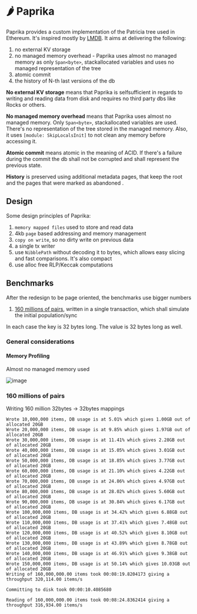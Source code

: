# :hot_pepper: Paprika

Paprika provides a custom implementation of the Patricia tree used in Ethereum. It's inspired mostly by [LMDB](https://github.com/LMDB/lmdb). It aims at delivering the following:

1. no external KV storage
1. no managed memory overhead - Paprika uses almost no managed memory as only `Span<byte>`, stackallocated variables and uses no managed representation of the tree
1. atomic commit
1. the history of N-th last versions of the db

**No external KV storage** means that Paprika is selfsufficient in regards to writing and reading data from disk and requires no third party dbs like Rocks or others.

**No managed memory overhead** means that Paprika uses almost no managed memory. Only `Span<byte>`, stackallocated variables are used. There's no representation of the tree stored in the managed memory. Also, it uses `[module: SkipLocalsInit]` to not clean any memory before accessing it.

**Atomic commit** means atomic in the meaning of ACID. If there's a failure during the commit the db shall not be corrupted and shall represent the previous state.

**History** is preserved using additional metadata pages, that keep the root and the pages that were marked as abandoned .

## Design

Some design principles of Paprika:

1. `memory mapped files` used to store and read data
1. 4kb `page` based addressing and memory management
1. `copy on write`, so no dirty write on previous data
1. a single tx writer
1. use `NibblePath` without decoding it to bytes, which allows easy slicing and fast comparisons. It's also compact
1. use alloc free RLP/Keccak computations

## Benchmarks

After the redesign to be page oriented, the benchmarks use bigger numbers

1. [160 millions of pairs](#160-millions-of-pairs), written in a single transaction, which shall simulate the initial population/sync

In each case the key is 32 bytes long. The value is 32 bytes long as well.

### General considerations

#### Memory Profiling

Almost no managed memory used

![image](https://user-images.githubusercontent.com/519707/204166299-81c05582-7e0d-4401-b2cf-91a3c1b7153b.png)

### 160 millions of pairs

Writing 160 million 32bytes -> 32bytes mappings

```
Wrote 10,000,000 items, DB usage is at 5.01% which gives 1.00GB out of allocated 20GB
Wrote 20,000,000 items, DB usage is at 9.85% which gives 1.97GB out of allocated 20GB
Wrote 30,000,000 items, DB usage is at 11.41% which gives 2.28GB out of allocated 20GB
Wrote 40,000,000 items, DB usage is at 15.05% which gives 3.01GB out of allocated 20GB
Wrote 50,000,000 items, DB usage is at 18.85% which gives 3.77GB out of allocated 20GB
Wrote 60,000,000 items, DB usage is at 21.10% which gives 4.22GB out of allocated 20GB
Wrote 70,000,000 items, DB usage is at 24.86% which gives 4.97GB out of allocated 20GB
Wrote 80,000,000 items, DB usage is at 28.02% which gives 5.60GB out of allocated 20GB
Wrote 90,000,000 items, DB usage is at 30.84% which gives 6.17GB out of allocated 20GB
Wrote 100,000,000 items, DB usage is at 34.42% which gives 6.88GB out of allocated 20GB
Wrote 110,000,000 items, DB usage is at 37.41% which gives 7.48GB out of allocated 20GB
Wrote 120,000,000 items, DB usage is at 40.52% which gives 8.10GB out of allocated 20GB
Wrote 130,000,000 items, DB usage is at 43.89% which gives 8.78GB out of allocated 20GB
Wrote 140,000,000 items, DB usage is at 46.91% which gives 9.38GB out of allocated 20GB
Wrote 150,000,000 items, DB usage is at 50.14% which gives 10.03GB out of allocated 20GB
Writing of 160,000,000.00 items took 00:08:19.8204173 giving a throughput 320,114.00 items/s

Committing to disk took 00:00:10.4085680

Reading of 160,000,000.00 items took 00:08:24.8362414 giving a throughput 316,934.00 items/s
```